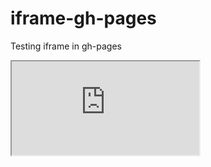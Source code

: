 # iframe-gh-pages
Testing iframe in gh-pages

<iframe src="https://youtube.com/embed/-zbZCIIHl2Q"></iframe>
